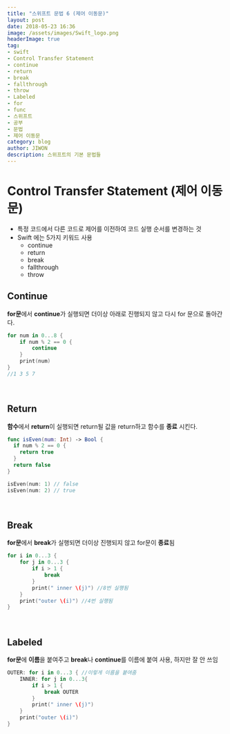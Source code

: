 ```yaml
---
title: "스위프트 문법 6 (제어 이동문)"
layout: post
date: 2018-05-23 16:36
image: /assets/images/Swift_logo.png
headerImage: true
tag:
- swift
- Control Transfer Statement
- continue
- return
- break
- fallthrough
- throw
- Labeled
- for
- func
- 스위프트
- 공부
- 문법
- 제어 이동문
category: blog
author: JIWON
description: 스위프트의 기본 문법들
---
```

# Control Transfer Statement (제어 이동문)
- 특정 코드에서 다른 코드로 제어를 이전하여 코드 실행 순서를 변경하는 것
- Swift 에는 5가지 키워드 사용
  - continue
  - return
  - break
  - fallthrough
  - throw
  
## Continue
**for문**에서 **continue**가 실행되면 더이상 아래로 진행되지 않고 다시 for 문으로 돌아간다.

```swift
for num in 0...8 {
    if num % 2 == 0 {
        continue
    }
    print(num)
}
//1 3 5 7
```

<br />

## Return
**함수**에서 **return**이 실행되면 return될 값을 return하고 함수를 **종료** 시킨다.

```swift
func isEven(num: Int) -> Bool {
  if num % 2 == 0 {
    return true
  }
  return false
}

isEven(num: 1) // false
isEven(num: 2) // true
```

<br />

## Break
**for문**에서 **break**가 실행되면 더이상 진행되지 않고 for문이 **종료**됨

```swift
for i in 0...3 {
    for j in 0...3 {
        if i > 1 {
            break
        }
        print(" inner \(j)") //8번 실행됨
    }
    print("outer \(i)") //4번 실행됨
}
```

<br />

## Labeled
**for문**에 **이름**을 붙여주고 **break**나 **continue**를 이름에 붙여 사용, 하지만 잘 안 쓰임

```swift
OUTER: for i in 0...3 { //이렇게 이름을 붙여줌
    INNER: for j in 0...3{
        if i > 1 {
            break OUTER
        }
        print(" inner \(j)")
    }
    print("outer \(i)")
}
```

